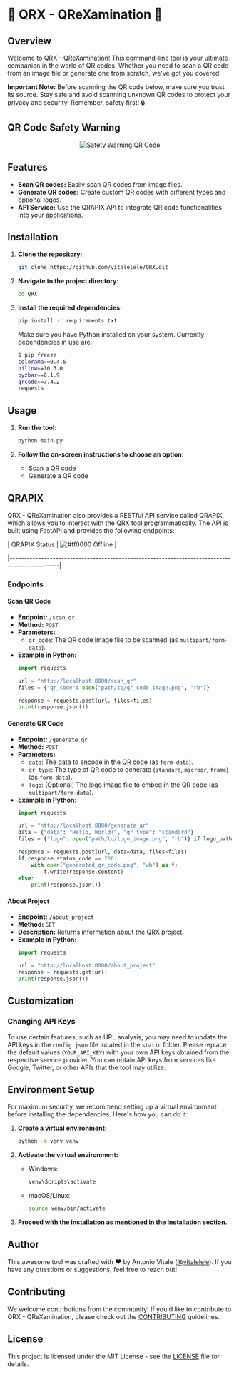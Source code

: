 # 🚀 QRX - QReXamination 🎨

## Overview
Welcome to QRX - QReXamination! This command-line tool is your ultimate companion in the world of QR codes. Whether you need to scan a QR code from an image file or generate one from scratch, we've got you covered!

**Important Note:** Before scanning the QR code below, make sure you trust its source. Stay safe and avoid scanning unknown QR codes to protect your privacy and security. Remember, safety first! 🔒

## QR Code Safety Warning
<p align="center">
  <img src="https://api.qrserver.com/v1/create-qr-code/?size=200x200&data=Please%20be%20careful%20when%20scanning%20this%20QR%20code!%20%F0%9F%9A%A8" alt="Safety Warning QR Code">
</p>

## Features
- **Scan QR codes:** Easily scan QR codes from image files.
- **Generate QR codes:** Create custom QR codes with different types and optional logos.
- **API Service:** Use the QRAPIX API to integrate QR code functionalities into your applications.

## Installation
1. **Clone the repository:**
   ```sh
   git clone https://github.com/vitalelele/QRX.git
   ```

2. **Navigate to the project directory:**
   ```sh
   cd QRX
   ```

3. **Install the required dependencies:**
   ```sh
   pip install -r requirements.txt
   ```

   Make sure you have Python installed on your system.
   Currently dependencies in use are:
    ```sh
    $ pip freeze 
    colorama==0.4.6
    pillow==10.3.0
    pyzbar==0.1.9
    qrcode==7.4.2
    requests
    ```

## Usage
1. **Run the tool:**
   ```sh
   python main.py
   ```

2. **Follow the on-screen instructions to choose an option:**
   - Scan a QR code
   - Generate a QR code

## QRAPIX
QRX - QReXamination also provides a RESTful API service called QRAPIX, which allows you to interact with the QRX tool programmatically. The API is built using FastAPI and provides the following endpoints:

| QRAPIX Status | ![#ff0000](https://via.placeholder.com/15/ff0000/ff0000.png) Offline | 
<!-- | QRAPIX Status | ![#00FF00](https://via.placeholder.com/15/00FF00/00FF00.png) Online | -->

|-----------------------------------------------------------------------------------------------|

### Endpoints

#### Scan QR Code
- **Endpoint:** `/scan_qr`
- **Method:** `POST`
- **Parameters:**
  - `qr_code`: The QR code image file to be scanned (as `multipart/form-data`).
- **Example in Python:**
  ```python
  import requests

  url = "http://localhost:8000/scan_qr"
  files = {"qr_code": open("path/to/qr_code_image.png", "rb")}

  response = requests.post(url, files=files)
  print(response.json())
  ```

#### Generate QR Code
- **Endpoint:** `/generate_qr`
- **Method:** `POST`
- **Parameters:**
  - `data`: The data to encode in the QR code (as `form-data`).
  - `qr_type`: The type of QR code to generate (`standard`, `microqr`, `frame`) (as `form-data`).
  - `logo`: (Optional) The logo image file to embed in the QR code (as `multipart/form-data`).
- **Example in Python:**
  ```python
  import requests

  url = "http://localhost:8000/generate_qr"
  data = {"data": "Hello, World!", "qr_type": "standard"}
  files = {"logo": open("path/to/logo_image.png", "rb")} if logo_path else {}

  response = requests.post(url, data=data, files=files)
  if response.status_code == 200:
      with open("generated_qr_code.png", "wb") as f:
          f.write(response.content)
  else:
      print(response.json())
  ```

#### About Project
- **Endpoint:** `/about_project`
- **Method:** `GET`
- **Description:** Returns information about the QRX project.
- **Example in Python:**
  ```python
  import requests

  url = "http://localhost:8000/about_project"
  response = requests.get(url)
  print(response.json())
  ```

## Customization
### Changing API Keys
To use certain features, such as URL analysis, you may need to update the API keys in the `config.json` file located in the `static` folder. Please replace the default values (`YOUR_API_KEY`) with your own API keys obtained from the respective service provider. You can obtain API keys from services like Google, Twitter, or other APIs that the tool may utilize.

## Environment Setup
For maximum security, we recommend setting up a virtual environment before installing the dependencies. Here's how you can do it:

1. **Create a virtual environment:**
   ```sh
   python -m venv venv
   ```

2. **Activate the virtual environment:**
   - Windows:
     ```sh
     venv\Scripts\activate
     ```
   - macOS/Linux:
     ```sh
     source venv/bin/activate
     ```

3. **Proceed with the installation as mentioned in the Installation section.**

## Author
This awesome tool was crafted with ❤️ by Antonio Vitale ([@vitalelele](https://github.com/vitalelele)). If you have any questions or suggestions, feel free to reach out!

## Contributing
We welcome contributions from the community! If you'd like to contribute to QRX - QReXamination, please check out the [CONTRIBUTING](CONTRIBUTING.md) guidelines.

## License
This project is licensed under the MIT License - see the [LICENSE](LICENSE) file for details.
